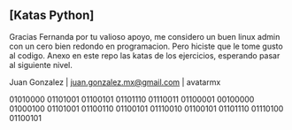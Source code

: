 ## [Katas Python]

Gracias Fernanda por tu valioso apoyo, me considero un buen linux admin con un cero bien redondo en programacion. Pero hiciste que le tome gusto al codigo.
Anexo en este repo las katas de los ejercicios, esperando pasar al siguiente nivel.

Juan Gonzalez | juan.gonzalez.mx@gmail.com | avatarmx


01010000 01101001 01100101 01101110 01110011 01100001 00100000 01000100 01101001 01100110 01100101 01110010 01100101 01101110 01110100 01100101
